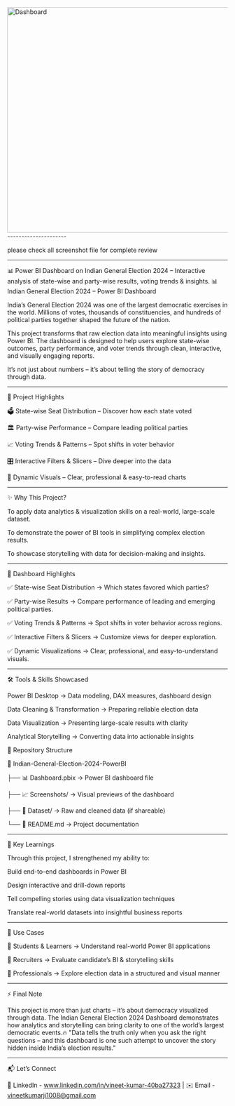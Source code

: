 <img width="873" height="514" alt="Dashboard" src="https://github.com/user-attachments/assets/c7552bae-2225-4888-b9d4-a15bb88f460e" />
---------------------

please check all screenshot file for complete review

-----------------------

📊 Power BI Dashboard on Indian General Election 2024 – Interactive analysis of state-wise and party-wise results, voting trends &amp; insights.
📊 Indian General Election 2024 – Power BI Dashboard

India’s General Election 2024 was one of the largest democratic exercises in the world. Millions of votes, thousands of constituencies, and hundreds of political parties together shaped the future of the nation.

This project transforms that raw election data into meaningful insights using Power BI. The dashboard is designed to help users explore state-wise outcomes, party performance, and voter trends through clean, interactive, and visually engaging reports.

It’s not just about numbers – it’s about telling the story of democracy through data.

------------------------------------------
🌟 Project Highlights

🗳️ State-wise Seat Distribution – Discover how each state voted

🏛️ Party-wise Performance – Compare leading political parties

📈 Voting Trends & Patterns – Spot shifts in voter behavior

🎛️ Interactive Filters & Slicers – Dive deeper into the data

🎨 Dynamic Visuals – Clear, professional & easy-to-read charts

-------------------

✨ Why This Project?

To apply data analytics & visualization skills on a real-world, large-scale dataset.

To demonstrate the power of BI tools in simplifying complex election results.

To showcase storytelling with data for decision-making and insights.

---------------------------------------------
🚀 Dashboard Highlights

✅ State-wise Seat Distribution → Which states favored which parties?

✅ Party-wise Results → Compare performance of leading and emerging political parties.

✅ Voting Trends & Patterns → Spot shifts in voter behavior across regions.

✅ Interactive Filters & Slicers → Customize views for deeper exploration.

✅ Dynamic Visualizations → Clear, professional, and easy-to-understand visuals.

--------------------------------------------

🛠️ Tools & Skills Showcased

Power BI Desktop → Data modeling, DAX measures, dashboard design

Data Cleaning & Transformation → Preparing reliable election data

Data Visualization → Presenting large-scale results with clarity

Analytical Storytelling → Converting data into actionable insights

📂 Repository Structure

📁 Indian-General-Election-2024-PowerBI

 ├── 📊 Dashboard.pbix        → Power BI dashboard file
 
 ├── 📈 Screenshots/          → Visual previews of the dashboard
 
 ├── 📂 Dataset/              → Raw and cleaned data (if shareable)
 
 └── 📄 README.md             → Project documentation
 

--------------------------------------------------

🎯 Key Learnings

Through this project, I strengthened my ability to:

Build end-to-end dashboards in Power BI

Design interactive and drill-down reports

Tell compelling stories using data visualization techniques

Translate real-world datasets into insightful business reports

------------------------------------------
📌 Use Cases

🔹 Students & Learners → Understand real-world Power BI applications

🔹 Recruiters → Evaluate candidate’s BI & storytelling skills

🔹 Professionals → Explore election data in a structured and visual manner

-----------------------------------------

⚡ Final Note

This project is more than just charts – it’s about democracy visualized through data.
The Indian General Election 2024 Dashboard demonstrates how analytics and storytelling can bring clarity to one of the world’s largest democratic events.🔥 "Data tells the truth only when you ask the right questions – and this dashboard is one such attempt to uncover the story hidden inside India’s election results."


-------------------------------------------

📬 Let’s Connect

💼 LinkedIn -  www.linkedin.com/in/vineet-kumar-40ba27323
 | ✉️ Email - vineetkumarji1008@gmail.com



